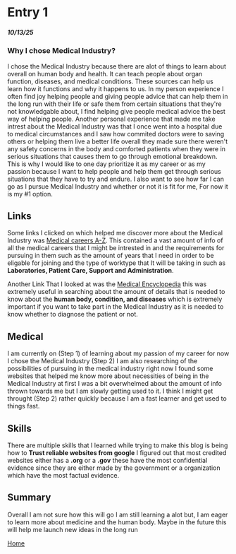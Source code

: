 # Entry 1
##### 10/13/25

### Why I chose Medical Industry?
I chose the Medical Industry because there are alot of things to learn about overall on human body and health. It can teach people about organ function, diseases, and medical conditions. These sources can help us learn how it functions and why it happens to us. In my person experience I often find joy helping people and giving people advice that can help them in the long run with their life or safe them from certain situations that they're not knowledgable about, I find helping give people medical advice the best way of helping people. Another personal experience that made me take intrest about the Medical Industry was that I once went into a hospital due to medical circumstances and I saw how commited doctors were to saving others or helping them live a better life overall they made sure there weren't any safety concerns in the body and comforted patients when they were in serious situations that causes them to go through emotional breakdown. This is why I would like to one day prioritize it as my career or as my passion because I want to help people and help them get through serious situations that they have to try and endure. I also want to see how far I can go as I pursue Medical Industry and whether or not it is fit for me, For now it is my #1 option. 

## Links 
Some links I clicked on which helped me discover more about the Medical Industry was  [Medical careers A-Z](https://college.mayo.edu/academics/explore-health-care-careers/careers-a-z/). This contained a vast amount of info of all the medical careers that I might be intrested in and the requirements for pursuing in them such as the amount of years that I need in order to be eligable for joining and the type of worktype that It will be taking in such as **Laboratories, Patient Care, Support and Administration**. 

Another Link That I looked at was the [Medical Encyclopedia](https://medlineplus.gov/encyclopedia.html) this was extremely useful in searching about the amount of details that is needed to know about the **human body, condition, and diseases** which is extremely important if you want to take part in the Medical Industry as it is needed to know whether to diagnose the patient or not.

## Medical 
I am currently on (Step 1) of learning about my passion of my career for now I chose the Medical Industry (Step 2) I am also researching of the possibilities of pursuing in the medical industry right now I found some websites that helped me know more about necessities of being in the Medical Industry at first I was a bit overwhelmed about the amount of info thrown towards me but I am slowly getting used to it. I think I might get throught (Step 2) rather quickly because I am a fast learner and get used to things fast.

## Skills
There are multiple skills that I learned while trying to make this blog is being how to **Trust reliable websites from google** I figured out that most credited websites either has a **.org** or a **.gov** these have the most confidential evidence since they are either made by the government or a organization which have the most factual evidence.

## Summary
Overall I am not sure how this will go I am still learning a alot but, I am eager to learn more about medicine and the human body. Maybe in the future this will help me launch new ideas in the long run





[Home](../README.md)
